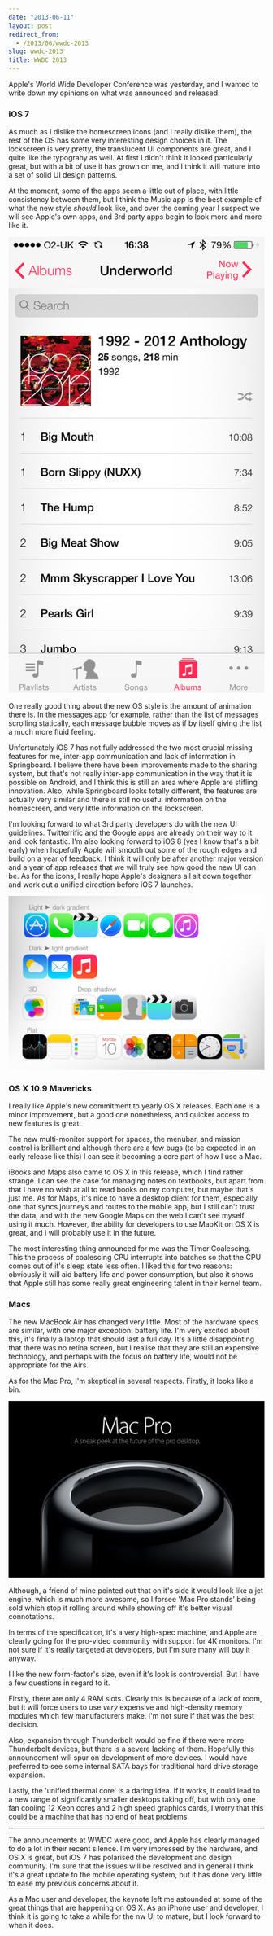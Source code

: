 ```yaml
---
date: "2013-06-11"
layout: post
redirect_from:
  - /2013/06/wwdc-2013
slug: wwdc-2013
title: WWDC 2013
---
```


Apple's World Wide Developer Conference was yesterday, and I wanted to write down my opinions on what was announced and released.

### iOS 7

As much as I dislike the homescreen icons (and I really dislike them), the rest of the OS has some very interesting design choices in it. The lockscreen is very pretty, the translucent UI components are great, and I quite like the typograhy as well. At first I didn't think it looked particularly great, but with a bit of use it has grown on me, and I think it will mature into a set of solid UI design patterns.

At the moment, some of the apps seem a little out of place, with little consistency between them, but I think the Music app is the best example of what the new style _should_ look like, and over the coming year I suspect we will see Apple's own apps, and 3rd party apps begin to look more and more like it.

![iOS 7 Music App](images/wwdc-2013-music.png)

One really good thing about the new OS style is the amount of animation there is. In the messages app for example, rather than the list of messages scrolling statically, each message bubble moves as if by itself giving the list a much more fluid feeling.

Unfortunately iOS 7 has not fully addressed the two most crucial missing features for me, inter-app communication and lack of information in Springboard. I believe there have been improvements made to the sharing system, but that's not really inter-app communication in the way that it is possible on Android, and I think this is still an area where Apple are stifling innovation. Also, while Springboard looks totally different, the features are actually very similar and there is still no useful information on the homescreen, and very little information on the lockscreen.

I'm looking forward to what 3rd party developers do with the new UI guidelines. Twitterrific and the Google apps are already on their way to it and look fantastic. I'm also looking forward to iOS 8 (yes I know that's a bit early) when hopefully Apple will smooth out some of the rough edges and build on a year of feedback. I think it will only be after another major version and a year of app releases that we will truly see how good the new UI can be. As for the icons, I really hope Apple's designers all sit down together and work out a unified direction before iOS 7 launches.

![iOS 7 Icons](images/wwdc-2013-icons.jpg)

### OS X 10.9 Mavericks

I really like Apple's new commitment to yearly OS X releases. Each one is a minor improvement, but a good one nonetheless, and quicker access to new features is great.

The new multi-monitor support for spaces, the menubar, and mission control is brilliant and although there are a few bugs (to be expected in an early release like this) I can see it becoming a core part of how I use a Mac.

iBooks and Maps also came to OS X in this release, which I find rather strange. I can see the case for managing notes on textbooks, but apart from that I have no wish at all to read books on my computer, but maybe that's just me. As for Maps, it's nice to have a desktop client for them, especially one that syncs journeys and routes to the mobile app, but I still can't trust the data, and with the new Google Maps on the web I can't see myself using it much. However, the ability for developers to use MapKit on OS X is great, and I will probably use it in the future.

The most interesting thing announced for me was the Timer Coalescing. This the process of coalescing CPU interrupts into batches so that the CPU comes out of it's sleep state less often. I liked this for two reasons: obviously it will aid battery life and power consumption, but also it shows that Apple still has some really great engineering talent in their kernel team.

### Macs

The new MacBook Air has changed very little. Most of the hardware specs are similar, with one major exception: battery life. I'm very excited about this, it's finally a laptop that should last a full day. It's a little disappointing that there was no retina screen, but I realise that they are still an expensive technology, and perhaps with the focus on battery life, would not be appropriate for the Airs.

As for the Mac Pro, I'm skeptical in several respects. Firstly, it looks like a bin.

![Mac Pro](images/wwdc-2013-macpro.jpg)

Although, a friend of mine pointed out that on it's side it would look like a jet engine, which is much more awesome, so I forsee 'Mac Pro stands' being sold which stop it rolling around while showing off it's better visual connotations.

In terms of the specification, it's a very high-spec machine, and Apple are clearly going for the pro-video community with support for 4K monitors. I'm not sure if it's really targeted at developers, but I'm sure many will buy it anyway.

I like the new form-factor's size, even if it's look is controversial. But I have a few questions in regard to it.

Firstly, there are only 4 RAM slots. Clearly this is because of a lack of room, but it will force users to use _very_ expensive and high-density memory modules which few manufacturers make. I'm not sure if that was the best decision.

Also, expansion through Thunderbolt would be fine if there were more Thunderbolt devices, but there is a severe lacking of them. Hopefully this announcement will spur on development of more devices. I would have preferred to see some internal SATA bays for traditional hard drive storage expansion.

Lastly, the 'unified thermal core' is a daring idea. If it works, it could lead to a new range of significantly smaller desktops taking off, but with only one fan cooling 12 Xeon cores and 2 high speed graphics cards, I worry that this could be a machine that has no end of heat problems.

---

The announcements at WWDC were good, and Apple has clearly managed to do a lot in their recent silence. I'm very impressed by the hardware, and OS X is great, but iOS 7 has polarised the development and design community. I'm sure that the issues will be resolved and in general I think it's a great update to the mobile operating system, but it has done very little to ease my previous concerns about it.

As a Mac user and developer, the keynote left me astounded at some of the great things that are happening on OS X. As an iPhone user and developer, I think it is going to take a while for the nw UI to mature, but I look forward to when it does.
